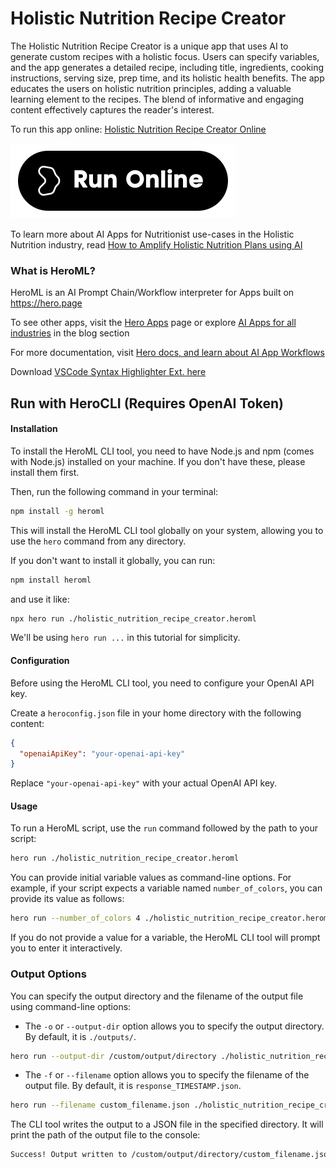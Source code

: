 # Holistic Nutrition Recipe Creator

The Holistic Nutrition Recipe Creator is a unique app that uses AI to generate custom recipes with a holistic focus. Users can specify variables, and the app generates a detailed recipe, including title, ingredients, cooking instructions, serving size, prep time, and its holistic health benefits. The app educates the users on holistic nutrition principles, adding a valuable learning element to the recipes. The blend of informative and engaging content effectively captures the reader's interest.

To run this app online: [Holistic Nutrition Recipe Creator Online](https://hero.page/app/holistic-nutrition-recipe-creator-custom-holistic-nutrition-recipe-generator/y63A9gZFLQu0xgzkYZLz)

[![Run Holistic Nutrition Recipe Creator Online](/assets/run.svg)](https://hero.page/app/holistic-nutrition-recipe-creator-custom-holistic-nutrition-recipe-generator/y63A9gZFLQu0xgzkYZLz)

To learn more about AI Apps for Nutritionist use-cases in the Holistic Nutrition industry, read [How to Amplify Holistic Nutrition Plans using AI](https://hero.page/blog/ai/holistic-nutrition/how-to-amplify-holistic-nutrition-plans-using-ai/170979)

### What is HeroML?
HeroML is an AI Prompt Chain/Workflow interpreter for Apps built on https://hero.page 

To see other apps, visit the [Hero Apps](https://hero.page/apps) page or explore [AI Apps for all industries](https://hero.page/blog) in the blog section

For more documentation, visit [Hero docs, and learn about AI App Workflows](https://hero.page/tutorials/introduction-to-heroml)

Download [VSCode Syntax Highlighter Ext. here](https://marketplace.visualstudio.com/items?itemName=hero-page.heroml)

## Run with HeroCLI (Requires OpenAI Token)

#### Installation

To install the HeroML CLI tool, you need to have Node.js and npm (comes with Node.js) installed on your machine. If you don't have these, please install them first. 

Then, run the following command in your terminal:

```bash
npm install -g heroml
```

This will install the HeroML CLI tool globally on your system, allowing you to use the `hero` command from any directory.

If you don't want to install it globally, you can run:

```bash
npm install heroml
```

and use it like:

```bash
npx hero run ./holistic_nutrition_recipe_creator.heroml
```

We'll be using `hero run ...` in this tutorial for simplicity.

#### Configuration

Before using the HeroML CLI tool, you need to configure your OpenAI API key. 

Create a `heroconfig.json` file in your home directory with the following content:

```json
{
  "openaiApiKey": "your-openai-api-key"
}
```

Replace `"your-openai-api-key"` with your actual OpenAI API key.

#### Usage

To run a HeroML script, use the `run` command followed by the path to your script:

```bash
hero run ./holistic_nutrition_recipe_creator.heroml
```

You can provide initial variable values as command-line options. For example, if your script expects a variable named `number_of_colors`, you can provide its value as follows:

```bash
hero run --number_of_colors 4 ./holistic_nutrition_recipe_creator.heroml
```

If you do not provide a value for a variable, the HeroML CLI tool will prompt you to enter it interactively.

### Output Options

You can specify the output directory and the filename of the output file using command-line options:

- The `-o` or `--output-dir` option allows you to specify the output directory. By default, it is `./outputs/`.

```bash
hero run --output-dir /custom/output/directory ./holistic_nutrition_recipe_creator.heroml
```

- The `-f` or `--filename` option allows you to specify the filename of the output file. By default, it is `response_TIMESTAMP.json`.

```bash
hero run --filename custom_filename.json ./holistic_nutrition_recipe_creator.heroml
```

The CLI tool writes the output to a JSON file in the specified directory. It will print the path of the output file to the console:

```bash
Success! Output written to /custom/output/directory/custom_filename.json
```

